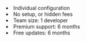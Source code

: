 <script>
    import { List, Li } from 'svelte-5-ui-lib';
    import { CheckOutline } from 'flowbite-svelte-icons';
</script>

<List tag="ul" class="mb-8 space-y-4 text-gray-500 dark:text-gray-400" list="none">
    <Li icon liclass="gap-3">
        <CheckOutline class="w-3.5 h-3.5 text-green-500 dark:text-green-400" />
        Individual configuration
    </Li>
    <Li icon liclass="gap-3">
        <CheckOutline class="w-3.5 h-3.5 text-green-500 dark:text-green-400" />
        No setup, or hidden fees
    </Li>
    <Li icon liclass="gap-3">
        <CheckOutline class="w-3.5 h-3.5 text-green-500 dark:text-green-400" />
        <span>Team size: <Span>1 developer</Span></span>
    </Li>
    <Li icon liclass="gap-3">
        <CheckOutline class="w-3.5 h-3.5 text-green-500 dark:text-green-400" />
        <span>Premium support: <Span>6 months</Span></span>
    </Li>
    <Li icon liclass="gap-3">
        <CheckOutline class="w-3.5 h-3.5 text-green-500 dark:text-green-400" />
        <span>Free updates: <Span>6 months</Span></span>
    </Li>
</List>